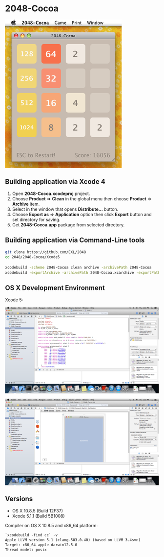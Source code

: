 2048-Cocoa
==========

![2048-Cocoa Mac OS X 10.6 Screenshot](../../image/2048-Cocoa-Screenshot-10_6.png)

## Building application via Xcode 4

1. Open **2048-Cocoa.xcodeproj** project.
2. Choose **Product** => **Clean** in the global menu then choose **Product** => **Archive** item.
3. Select in the window that opens **Distribute...** button.
4. Choose **Export as** => **Application** option then click **Export** button and set directory for saving.
5. Get **2048-Cocoa.app** package from selected directory.

## Building application via Command-Line tools

```bash
git clone https://github.com/EXL/2048
cd 2048/2048-Cocoa/Xcode5

xcodebuild -scheme 2048-Cocoa clean archive -archivePath 2048-Cocoa
xcodebuild -exportArchive -archivePath 2048-Cocoa.xcarchive -exportPath '2048-Cocoa.app' -exportFormat app
```

## OS X Development Environment

Xcode 5:

![XCode 5 OS X 10.8 Code Editor Screenshot](../../image/Xcode-MacOSX-10_8-Screenshot1.png)

![XCode 5 OS X 10.8 Interface Builder Screenshot](../../image/Xcode-MacOSX-10_8-Screenshot2.png)

## Versions

* OS X 10.8.5 (Build 12F37)
* Xcode 5.1.1 (Build 5B1008)

Compiler on OS X 10.8.5 and x86_64 platform:

```
`xcodebuild -find cc` -v
Apple LLVM version 5.1 (clang-503.0.40) (based on LLVM 3.4svn)
Target: x86_64-apple-darwin12.5.0
Thread model: posix
```
